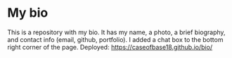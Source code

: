 # My bio

This is a repository with my bio. It has my name, a photo, a brief biography, and contact info (email, github, portfolio).  I added a chat box to the bottom right corner of the page.
Deployed: https://caseofbase18.github.io/bio/